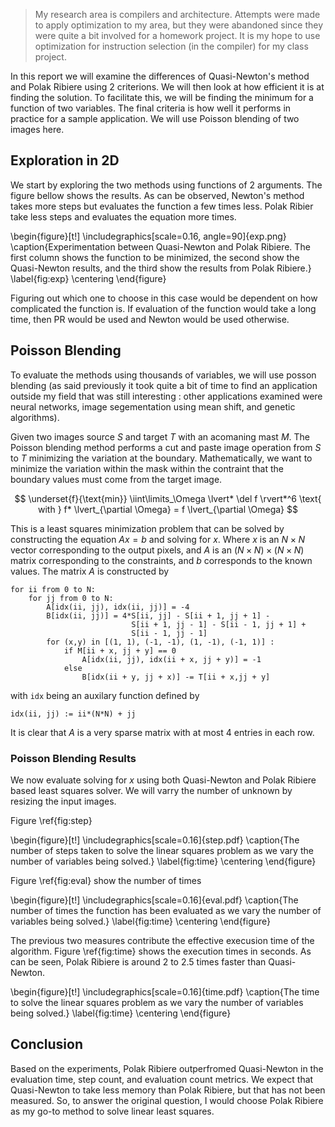 
> My research area is compilers and architecture. 
> Attempts were made to apply optimization to my area, but they were 
> abandoned since they were quite a bit involved for a homework project.
> It is my hope to use optimization for instruction selection (in the compiler)
> for my class project.

In this report we will examine the differences of Quasi-Newton's method and Polak Ribiere using 2 criterions.
We will then look at how efficient it is at finding the solution.
To facilitate this, we will be finding the minimum for a function of two variables.
The final criteria is how well it performs in practice for a sample application.
We will use Poisson blending of two images here.

## Exploration in 2D

We start by exploring the two methods using functions of 2 arguments.
The figure bellow shows the results.
As can be observed, Newton's method takes more steps but evaluates the function
    a few times less.
Polak Ribier take less steps and evaluates the equation more times.

\begin{figure}[t!]
\includegraphics[scale=0.16, angle=90]{exp.png}
\caption{Experimentation between Quasi-Newton and Polak Ribiere. The first column shows the function to be minimized, the second show the Quasi-Newton results, and the third show the results from Polak Ribiere.}
\label{fig:exp}
\centering
\end{figure}

Figuring out which one to choose in this case would be dependent on how complicated the function is.
If evaluation of the function would take a long time, then PR would be used and Newton would be used otherwise.

## Poisson Blending

To evaluate the methods using thousands of variables, we will use posson blending (as said previously it took quite a bit of time to find an application outside my field that was still interesting : other applications examined were neural networks, image segementation using mean shift, and genetic algorithms).

Given two images source $S$ and target $T$ with an acomaning mast $M$.
The Poisson blending method performs a cut and paste image operation from
    $S$ to $T$ minimizing the variation at the boundary.
Mathematically, we want to minimize the variation within the mask within
    the contraint that the boundary values must come from the target image.
    
$$
\underset{f}{\text{min}} \iint\limits_\Omega \lvert* \del f \rvert*^6 \text{ with } f* \lvert_{\partial \Omega} = f \lvert_{\partial \Omega}
$$

This is a least squares minimization problem that can be solved
    by constructing the equation $Ax = b$ and solving for $x$.
Where $x$ is an $N \times N$ vector corresponding to the output pixels,
    and $A$ is an $(N \times N) \times (N \times N)$ matrix corresponding
    to the constraints, and $b$ corresponds to the known values.
The matrix $A$ is constructed by

    for ii from 0 to N:
        for jj from 0 to N:
            A[idx(ii, jj), idx(ii, jj)] = -4
            B[idx(ii, jj)] = 4*S[ii, jj] - S[ii + 1, jj + 1] -
                               S[ii + 1, jj - 1] - S[ii - 1, jj + 1] +
                               S[ii - 1, jj - 1]
            for (x,y) in [(1, 1), (-1, -1), (1, -1), (-1, 1)] :
                if M[ii + x, jj + y] == 0
                    A[idx(ii, jj), idx(ii + x, jj + y)] = -1
                else
                    B[idx(ii + y, jj + x)] -= T[ii + x,jj + y]

with `idx` being an auxilary function defined by

    idx(ii, jj) := ii*(N*N) + jj

It is clear that $A$ is a very sparse matrix with at most $4$ entries in each row.

### Poisson Blending Results

We now evaluate solving for $x$ using both Quasi-Newton and Polak Ribiere based least squares solver.
We will varry the number of unknown by resizing the input images.


Figure \ref{fig:step}

\begin{figure}[t!]
\includegraphics[scale=0.16]{step.pdf}
\caption{The number of steps taken to solve the linear squares problem as we vary the number of variables being solved.}
\label{fig:time}
\centering
\end{figure}

Figure \ref{fig:eval} show the number of times 

\begin{figure}[t!]
\includegraphics[scale=0.16]{eval.pdf}
\caption{The number of times the function has been evaluated as we vary the number of variables being solved.}
\label{fig:time}
\centering
\end{figure}

The previous two measures contribute the effective execusion time of the algorithm. Figure \ref{fig:time} shows the execution times in seconds.
As can be seen, Polak Ribiere is around 2 to 2.5 times faster than Quasi-Newton.

\begin{figure}[t!]
\includegraphics[scale=0.16]{time.pdf}
\caption{The time to solve the linear squares problem as we vary the number of variables being solved.}
\label{fig:time}
\centering
\end{figure}

## Conclusion

Based on the experiments, Polak Ribiere outperfromed Quasi-Newton in the evaluation time, step count, and evaluation count metrics.
We expect that Quasi-Newton to take less memory than Polak Ribiere, but that
    has not been measured.
So, to answer the original question, I would choose Polak Ribiere as my go-to
    method to solve linear least squares.